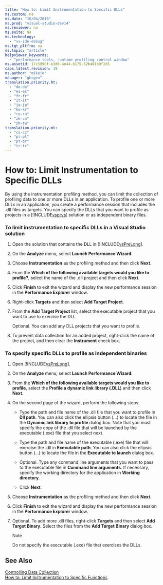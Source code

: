 ```yaml
---
title: "How to: Limit Instrumentation to Specific DLLs"
ms.custom: na
ms.date: "10/04/2016"
ms.prod: "visual-studio-dev14"
ms.reviewer: na
ms.suite: na
ms.technology: 
  - "vs-ide-debug"
ms.tgt_pltfrm: na
ms.topic: "article"
helpviewer_keywords: 
  - "performance tools, runtime profiling control window"
ms.assetid: 17c5996f-e3d0-4e44-b175-52b401b0f2d5
caps.latest.revision: 19
ms.author: "mikejo"
manager: "ghogen"
translation.priority.ht: 
  - "de-de"
  - "es-es"
  - "fr-fr"
  - "it-it"
  - "ja-jp"
  - "ko-kr"
  - "ru-ru"
  - "zh-cn"
  - "zh-tw"
translation.priority.mt: 
  - "cs-cz"
  - "pl-pl"
  - "pt-br"
  - "tr-tr"
---
```

# How to: Limit Instrumentation to Specific DLLs
By using the instrumentation profiling method, you can limit the collection of profiling data to one or more DLLs in an application. To profile one or more DLLs in an application, you create a performance session that includes the .dll files as targets. You can specify the DLLs that you want to profile as projects in a [!INCLUDE[vsprvs](../dv_TeamTestALM/includes/vsprvs_md.md)] solution or as independent binary files.  
  
### To limit instrumentation to specific DLLs in a Visual Studio solution  
  
1.  Open the solution that contains the DLL in [!INCLUDE[vsPreLong](../VS_IDE/includes/vsprelong_md.md)].  
  
2.  On the **Analyze** menu, select **Launch Performance Wizard**.  
  
3.  Choose **Instrumentation** as the profiling method and then click **Next**.  
  
4.  From the **Which of the following available targets would you like to profile?**, select the name of the .dll project and then click **Next**.  
  
5.  Click **Finish** to exit the wizard and display the new performance session in the **Performance Explorer** window.  
  
6.  Right-click **Targets** and then select **Add Target Project**.  
  
7.  From the **Add Target Project** list, select the executable project that you want to use to exercise the DLL.  
  
     Optional. You can add any DLL projects that you want to profile.  
  
8.  To prevent data collection for an added project, right-click the name of the project, and then clear the **Instrument** check box.  
  
### To specify specific DLLs to profile as independent binaries  
  
1.  Open [!INCLUDE[vsPreLong](../VS_IDE/includes/vsprelong_md.md)].  
  
2.  On the **Analyze** menu, select **Launch Performance Wizard**.  
  
3.  From the **Which of the following available targets would you like to profile**, select the **Profile a dynamic link library (.DLL)** and then click **Next**.  
  
4.  On the second page of the wizard, perform the following steps:  
  
    -   Type the path and file name of the .dll file that you want to profile in **Dll path**. You can also click the ellipsis button (...) to locate the file in the **Dynamic link library to profile** dialog box. Note that you must specify the copy of the .dll file that will be launched by the executable (.exe) file that you select next.  
  
    -   Type the path and file name of the executable (.exe) file that will exercise the .dll in **Executable path**. You can also click the ellipsis button (...) to locate the file in the **Executable to launch** dialog box.  
  
    -   Optional. Type any command line arguments that you want to pass to the executable file in **Command line arguments**. If necessary, specify the working directory for the application in **Working directory**.  
  
    -   Click **Next**.  
  
5.  Choose **Instrumentation** as the profiling method and then click **Next**.  
  
6.  Click **Finish** to exit the wizard and display the new performance session in the **Performance Explorer** window.  
  
7.  Optional. To add more .dll files, right-click **Targets** and then select **Add Target Binary**. Select the files from the **Add Target Binary** dialog box.  
  
    > [!NOTE]
    >  Do not specify the executable (.exe) file that exercises the DLLs.  
  
## See Also  
 [Controlling Data Collection](../VS_IDE/controlling-data-collection.md)   
 [How to: Limit Instrumentation to Specific Functions](../VS_IDE/how-to--limit-instrumentation-to-specific-functions.md)